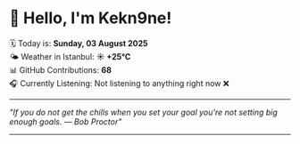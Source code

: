 # 👋 Hello, I'm Kekn9ne!

🗓️ Today is: **Sunday, 03 August 2025**  
🌤️ Weather in Istanbul: **☀️   +25°C**  
📊 GitHub Contributions: **68**  
🎧 Currently Listening: Not listening to anything right now ❌

---

_"If you do not get the chills when you set your goal you're not setting big enough goals. — *Bob Proctor*"_

---
